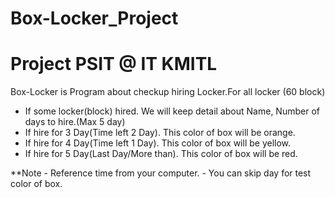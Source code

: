 Box-Locker_Project
========================
Project PSIT @ IT KMITL
========================
  Box-Locker is Program about checkup hiring Locker.For all locker (60 block)
  - If some locker(block) hired. We will keep detail about Name, Number of days to hire.(Max 5 day)
  - If hire for 3 Day(Time left 2 Day). This color of box will be orange.
  - If hire for 4 Day(Time left 1 Day). This color of box will be yellow.
  - If hire for 5 Day(Last Day/More than). This color of box will be red.

  **Note 
    - Reference time from your computer.
    - You can skip day for test color of box.

  
